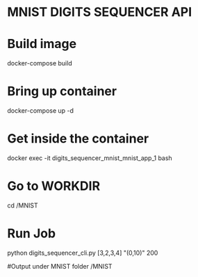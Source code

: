 # MNIST DIGITS SEQUENCER API

# Build image
docker-compose build

# Bring up container
docker-compose up -d

# Get inside the container
docker exec -it digits_sequencer_mnist_mnist_app_1 bash

# Go to WORKDIR
cd /MNIST

# Run Job
python digits_sequencer_cli.py [3,2,3,4] "(0,10)" 200

#Output under MNIST folder
/MNIST
